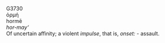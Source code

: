 G3730  
ὁρμή  
hormē  
*hor-may‘*  
Of uncertain affinity; a violent *impulse*, that is, *onset:* -
assault.  
